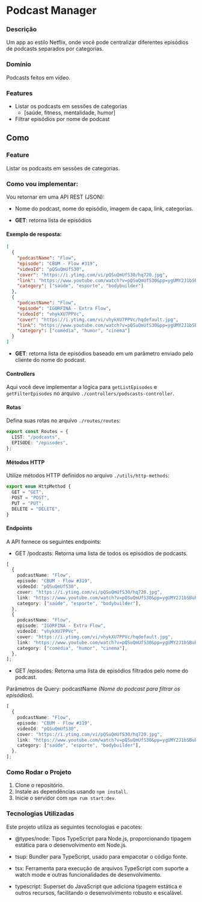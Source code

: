 # Podcast Manager

### Descrição

Um app ao estilo Netflix, onde você pode centralizar diferentes episódios de podcasts separados por categorias.

### Domínio

Podcasts feitos em vídeo.

### Features

- Listar os podcasts em sessões de categorias
  - [saúde, fitness, mentalidade, humor]
- Filtrar episódios por nome de podcast

## Como

### Feature

Listar os podcasts em sessões de categorias.

### Como vou implementar:

Vou retornar em uma API REST (JSON):

- Nome do podcast, nome do episódio, imagem de capa, link, categorias.

- **GET**: retorna lista de episódios

#### Exemplo de resposta:

```json
[
  {
    "podcastName": "Flow",
    "episode": "CBUM - Flow #319",
    "videoId": "pQSuQmUfS30",
    "cover": "https://i.ytimg.com/vi/pQSuQmUfS30/hq720.jpg",
    "link": "https://www.youtube.com/watch?v=pQSuQmUfS30&pp=ygUMY2J1bSBubyBmbG93",
    "category": ["saúde", "esporte", "bodybuilder"]
  },
  {
    "podcastName": "Flow",
    "episode": "IGORFINA - Extra Flow",
    "videoId": "vhykXU7PPVc",
    "cover": "https://i.ytimg.com/vi/vhykXU7PPVc/hqdefault.jpg",
    "link": "https://www.youtube.com/watch?v=pQSuQmUfS30&pp=ygUMY2J1bSBubyBmbG93",
    "category": ["comédia", "humor", "cinema"]
  }
]
```

- **GET**: retorna lista de episódios baseado em um parâmetro enviado pelo cliente do nome do podcast.

#### Controllers

Aqui você deve implementar a lógica para `getListEpisodes` e `getFilterEpisodes` no arquivo `./controllers/podscasts-controller`.

#### Rotas

Defina suas rotas no arquivo `./routes/routes`:

```typescript
export const Routes = {
  LIST: "/podcasts",
  EPISODE: "/episodes",
};
```

#### Métodos HTTP

Utilize métodos HTTP definidos no arquivo `./utils/http-methods`:

```typescript
export enum HttpMethod {
  GET = "GET",
  POST = "POST",
  PUT = "PUT",
  DELETE = "DELETE",
}
```

#### Endpoints

A API fornece os seguintes endpoints:

- GET /podcasts: Retorna uma lista de todos os episódios de podcasts.

```typescript
[
  {
    podcastName: "Flow",
    episode: "CBUM - Flow #319",
    videoId: "pQSuQmUfS30",
    cover: "https://i.ytimg.com/vi/pQSuQmUfS30/hq720.jpg",
    link: "https://www.youtube.com/watch?v=pQSuQmUfS30&pp=ygUMY2J1bSBubyBmbG93",
    category: ["saúde", "esporte", "bodybuilder"],
  },
  {
    podcastName: "Flow",
    episode: "IGORFINA - Extra Flow",
    videoId: "vhykXU7PPVc",
    cover: "https://i.ytimg.com/vi/vhykXU7PPVc/hqdefault.jpg",
    link: "https://www.youtube.com/watch?v=pQSuQmUfS30&pp=ygUMY2J1bSBubyBmbG93",
    category: ["comédia", "humor", "cinema"],
  },
];
```

- GET /episodes: Retorna uma lista de episódios filtrados pelo nome do podcast.

Parâmetros de Query: podcastName _(Nome do podcast para filtrar os episódios_).

```typescript
[
  {
    podcastName: "Flow",
    episode: "CBUM - Flow #319",
    videoId: "pQSuQmUfS30",
    cover: "https://i.ytimg.com/vi/pQSuQmUfS30/hq720.jpg",
    link: "https://www.youtube.com/watch?v=pQSuQmUfS30&pp=ygUMY2J1bSBubyBmbG93",
    category: ["saúde", "esporte", "bodybuilder"],
  },
];
```

### Como Rodar o Projeto

1. Clone o repositório.
2. Instale as dependências usando `npm install`.
3. Inicie o servidor com `npm rum start:dev`.

### Tecnologias Utilizadas

Este projeto utiliza as seguintes tecnologias e pacotes:

- @types/node: Tipos TypeScript para Node.js, proporcionando tipagem estática para o desenvolvimento em Node.js.

- tsup: Bundler para TypeScript, usado para empacotar o código fonte.

- tsx: Ferramenta para execução de arquivos TypeScript com suporte a watch mode e outras funcionalidades de desenvolvimento.

- typescript: Superset do JavaScript que adiciona tipagem estática e outros recursos, facilitando o desenvolvimento robusto e escalável.
